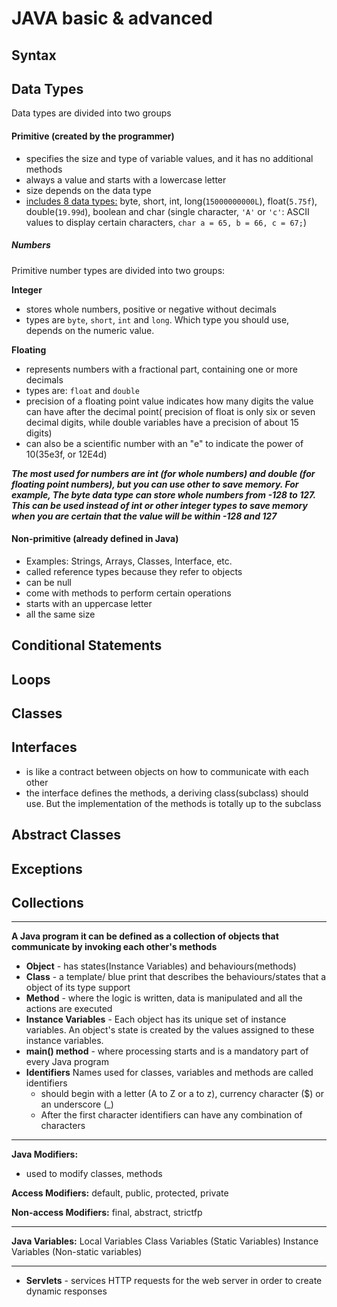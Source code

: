 # JAVA basic & advanced
## Syntax
## Data Types
Data types are divided into two groups
#### Primitive (created by the programmer)
- specifies the size and type of variable values, and it has no additional methods
- always a value and starts with a lowercase letter
- size depends on the data type
- [includes 8 data types:](../img/javadatatypes.png) byte, short, int, long(`15000000000L`), float(`5.75f`), double(`19.99d`), boolean and char (single character, `'A'` or `'c'`: ASCII values to display certain characters, `char a = 65, b = 66, c = 67;`)

##### Numbers
Primitive number types are divided into two groups:

**Integer**
- stores whole numbers, positive or negative without decimals
- types are `byte`, `short`, `int` and `long`. Which type you should use, depends on the numeric value.

**Floating** 
- represents numbers with a fractional part, containing one or more decimals
- types are: `float` and `double`
- precision of a floating point value indicates how many digits the value can have after the decimal point( precision of float is only six or seven decimal digits, while double variables have a precision of about 15 digits)
- can also be a scientific number with an "e" to indicate the power of 10(35e3f, or 12E4d)

***The most used for numbers are int (for whole numbers) and double (for floating point numbers), but you can use other to save memory. For example, The byte data type can store whole numbers from -128 to 127. This can be used instead of int or other integer types to save memory when you are certain that the value will be within -128 and 127***




#### Non-primitive (already defined in Java)
- Examples: Strings, Arrays, Classes, Interface, etc.
- called reference types because they refer to objects
- can be null
- come with methods to perform certain operations
- starts with an uppercase letter
- all the same size

## Conditional Statements
## Loops
## Classes
## Interfaces
- is like a contract between objects on how to communicate with each other
- the interface defines the methods, a deriving class(subclass) should use. But the implementation of the methods is totally up to the subclass

## Abstract Classes
## Exceptions
## Collections
_________
 **A Java program it can be defined as a collection of objects that communicate by invoking each other's methods**
 - **Object** - has states(Instance Variables) and behaviours(methods)
 - **Class** - a template/ blue print that describes the behaviours/states that a object of its type support
 - **Method** - where the logic is written, data is manipulated and all the actions are executed
 - **Instance Variables** - Each object has its unique set of instance variables. An object's state is created by the values assigned to these instance variables.
 - **main() method** - where processing starts and is a mandatory part of every Java program
 - **Identifiers** Names used for classes, variables and methods are called identifiers
    - should begin with a letter (A to Z or a to z), currency character ($) or an underscore (_)
    - After the first character identifiers can have any combination of characters
_____________________
**Java Modifiers:**
- used to modify classes, methods

**Access Modifiers:** default, public, protected, private

**Non-access Modifiers:** final, abstract, strictfp

_____________
**Java Variables:**
Local Variables
Class Variables (Static Variables)
Instance Variables (Non-static variables)



____________________
- **Servlets** - services HTTP requests for the web server in order to create dynamic responses